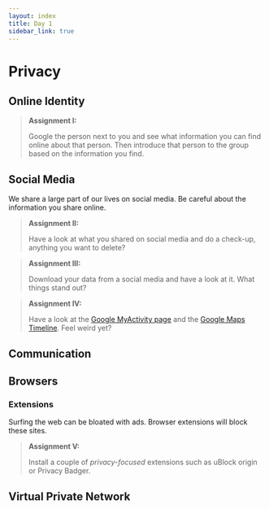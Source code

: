 ```yaml
---
layout: index
title: Day 1
sidebar_link: true
---
```


# Privacy

## Online Identity

>**Assignment I:**
>
> Google the person next to you and see what information you can find online about that person. Then introduce that person to the group based on the information you find.

## Social Media

We share a large part of our lives on social media. Be careful about the information you share online.

> **Assignment II:**
>
> Have a look at what you shared on social media and do a check-up, anything you want to delete?

> **Assignment III:**
>
> Download your data from a social media and have a look at it. What things stand out?

> **Assignment IV:**
>
> Have a look at the [Google MyActivity page][activity] and the [Google Maps Timeline][timeline]. Feel weird yet?

## Communication

## Browsers

### Extensions
Surfing the web can be bloated with ads. Browser extensions will block these sites.

> **Assignment V:**
>
> Install a couple of *privacy-focused* extensions such as uBlock origin or Privacy Badger.

## Virtual Private Network

[activity]: https://myactivity.google.com/myactivity
[timeline]: https://www.google.com/maps/timeline?pb
